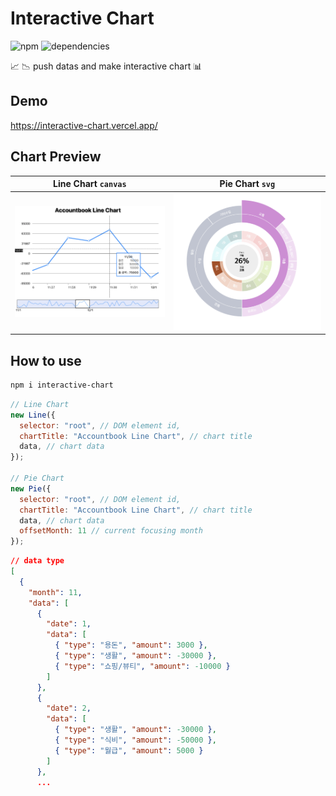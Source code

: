 # Interactive Chart

![npm](https://img.shields.io/npm/v/interactive-chart)
![dependencies](https://img.shields.io/badge/dependencies-none-brightengreen)

📈 📉 push datas and make interactive chart 📊

## Demo

https://interactive-chart.vercel.app/

## Chart Preview

|Line Chart `canvas`|Pie Chart `svg`|
|--|--|
|![](./images/screenshot.png)|![](./images/screenshot2.png)|


## How to use

```bash
npm i interactive-chart
```

```js
// Line Chart
new Line({
  selector: "root", // DOM element id,
  chartTitle: "Accountbook Line Chart", // chart title
  data, // chart data
});

// Pie Chart
new Pie({
  selector: "root", // DOM element id,
  chartTitle: "Accountbook Line Chart", // chart title
  data, // chart data
  offsetMonth: 11 // current focusing month
});
```

```json
// data type
[
  {
    "month": 11,
    "data": [
      {
        "date": 1,
        "data": [
          { "type": "용돈", "amount": 3000 },
          { "type": "생활", "amount": -30000 },
          { "type": "쇼핑/뷰티", "amount": -10000 }
        ]
      },
      {
        "date": 2,
        "data": [
          { "type": "생활", "amount": -30000 },
          { "type": "식비", "amount": -50000 },
          { "type": "월급", "amount": 5000 }
        ]
      },
      ...
```
